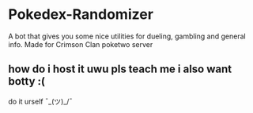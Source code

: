 # Pokedex-Randomizer
A bot that gives you some nice utilities for dueling, gambling and general info. Made for Crimson Clan poketwo server

## how do i host it uwu pls teach me i also want botty :(
do it urself ¯\_(ツ)_/¯
